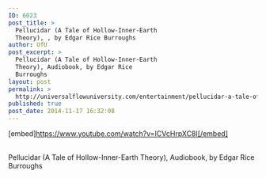 ```yaml
---
ID: 6023
post_title: >
  Pellucidar (A Tale of Hollow-Inner-Earth
  Theory), , by Edgar Rice Burroughs
author: UfU
post_excerpt: >
  Pellucidar (A Tale of Hollow-Inner-Earth
  Theory), Audiobook, by Edgar Rice
  Burroughs
layout: post
permalink: >
  http://universalflowuniversity.com/entertainment/pellucidar-a-tale-of-hollow-inner-earth-theory-by-edgar-rice-burroughs/
published: true
post_date: 2014-11-17 16:32:08
---
```

[embed]https://www.youtube.com/watch?v=ICVcHrpXC8I[/embed]</br></br>
<p>Pellucidar (A Tale of Hollow-Inner-Earth Theory), Audiobook, by Edgar Rice Burroughs</p>